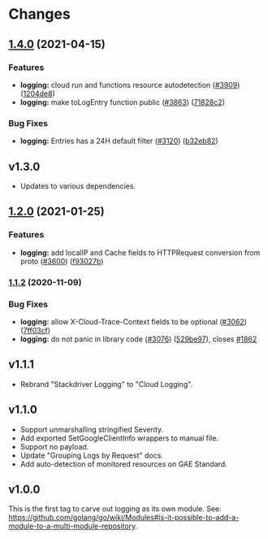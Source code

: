 # Changes

## [1.4.0](https://www.github.com/googleapis/google-cloud-go/compare/logging/v1.2.0...logging/v1.4.0) (2021-04-15)


### Features

* **logging:** cloud run and functions resource autodetection ([#3909](https://www.github.com/googleapis/google-cloud-go/issues/3909)) ([1204de8](https://www.github.com/googleapis/google-cloud-go/commit/1204de85e58334bf93fecdcb0ab8b581449c2745))
* **logging:** make toLogEntry function public ([#3863](https://www.github.com/googleapis/google-cloud-go/issues/3863)) ([71828c2](https://www.github.com/googleapis/google-cloud-go/commit/71828c28d424c34da6d0392651739a364cd57e79))


### Bug Fixes

* **logging:** Entries has a 24H default filter ([#3120](https://www.github.com/googleapis/google-cloud-go/issues/3120)) ([b32eb82](https://www.github.com/googleapis/google-cloud-go/commit/b32eb822d17838bde91c610a5a9d392d325a592d))

## v1.3.0

- Updates to various dependencies.

## [1.2.0](https://www.github.com/googleapis/google-cloud-go/compare/logging/v1.1.2...v1.2.0) (2021-01-25)


### Features

* **logging:** add localIP and Cache fields to HTTPRequest conversion from proto ([#3600](https://www.github.com/googleapis/google-cloud-go/issues/3600)) ([f93027b](https://www.github.com/googleapis/google-cloud-go/commit/f93027b47735e7c181989666e0826bea57ec51e1))

### [1.1.2](https://www.github.com/googleapis/google-cloud-go/compare/logging/v1.1.1...v1.1.2) (2020-11-09)


### Bug Fixes

* **logging:** allow X-Cloud-Trace-Context fields to be optional ([#3062](https://www.github.com/googleapis/google-cloud-go/issues/3062)) ([7ff03cf](https://www.github.com/googleapis/google-cloud-go/commit/7ff03cf9a544e753de5b034e18339ecf517d2193))
* **logging:** do not panic in library code ([#3076](https://www.github.com/googleapis/google-cloud-go/issues/3076)) ([529be97](https://www.github.com/googleapis/google-cloud-go/commit/529be977f766443f49cb8914e17ba07c93841e84)), closes [#1862](https://www.github.com/googleapis/google-cloud-go/issues/1862)

## v1.1.1

- Rebrand "Stackdriver Logging" to "Cloud Logging".

## v1.1.0

- Support unmarshalling stringified Severity.
- Add exported SetGoogleClientInfo wrappers to manual file.
- Support no payload.
- Update "Grouping Logs by Request" docs.
- Add auto-detection of monitored resources on GAE Standard.

## v1.0.0

This is the first tag to carve out logging as its own module. See:
https://github.com/golang/go/wiki/Modules#is-it-possible-to-add-a-module-to-a-multi-module-repository.
